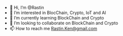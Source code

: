 - 👋 Hi, I’m @Rastin
- 👀 I’m interested in BlocChain, Crypto, IoT and AI
- 🌱 I’m currently learning BlockChain and Crypto
- 💞️ I’m looking to collaborate on BlockChain and Crypto
- 📫 How to reach me Rastin.Ken@gmail.com

<!---
Rastin/Rastin is a ✨ special ✨ repository because its `README.md` (this file) appears on your GitHub profile.
You can click the Preview link to take a look at your changes.
--->
